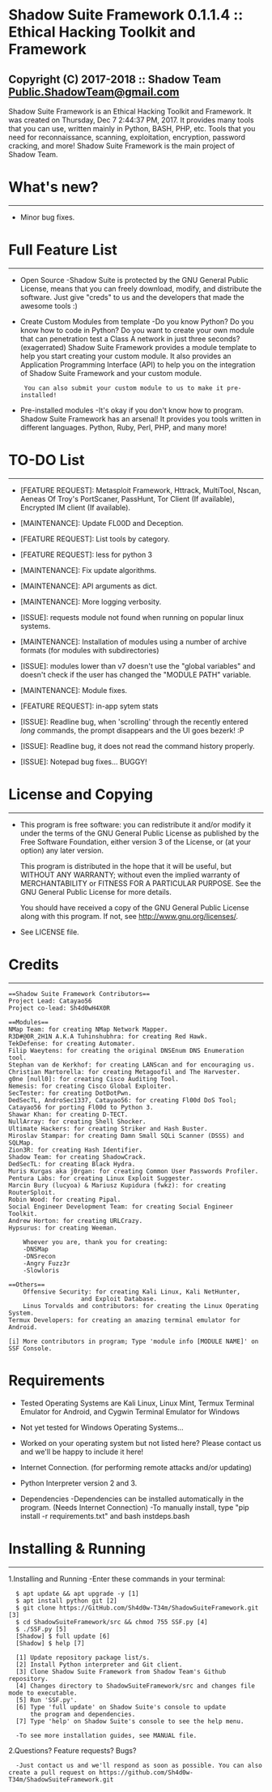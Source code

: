 # Shadow Suite Framework 0.1.1.4 :: Ethical Hacking Toolkit and Framework
## Copyright (C) 2017-2018 :: Shadow Team <Public.ShadowTeam@gmail.com>
Shadow Suite Framework is an Ethical Hacking Toolkit and Framework.
It was created on Thursday, Dec 7 2:44:37 PM, 2017.
It provides many tools that you can use,
written mainly in Python, BASH, PHP, etc.
Tools that you need for reconnaissance, scanning,
exploitation, encryption, password cracking, and more!
Shadow Suite Framework is the main project of Shadow Team.

# What's new?
------------------
+ Minor bug fixes.

# Full Feature List
------------------------
+ Open Source
      -Shadow Suite is protected by the GNU General Public License, means
       that you can freely download, modify, and distribute the software.
       Just give "creds" to us and the developers that made the awesome
       tools :)

+ Create Custom Modules from template
      -Do you know Python? Do you know how to code in Python? Do you want
       to create your own module that can penetration test a Class A network
       in just three seconds? (exagerrated) Shadow Suite Framework provides
       a module template to help you start creating your custom module. It also
       provides an Application Programming Interface (API) to help you on
       the integration of Shadow Suite Framework and your custom module.

       You can also submit your custom module to us to make it pre-installed!

+ Pre-installed modules
      -It's okay if you don't know how to program. Shadow Suite Framework has an
       arsenal! It provides you tools written in different languages. Python,
       Ruby, Perl, PHP, and many more!

# TO-DO List
------------------------
+ [FEATURE REQUEST]: Metasploit Framework, Httrack, MultiTool, Nscan, Aeneas Of Troy's PortScaner, PassHunt, Tor Client (If available), Encrypted IM client (If available).

+ [MAINTENANCE]: Update FL00D and Deception.

+ [FEATURE REQUEST]: List tools by category.

+ [FEATURE REQUEST]: less for python 3

+ [MAINTENANCE]: Fix update algorithms.

+ [MAINTENANCE]: API arguments as dict.

+ [MAINTENANCE]: More logging verbosity.

+ [ISSUE]: requests module not found when running on popular linux systems.

+ [MAINTENANCE]: Installation of modules using a number of archive formats (for modules with subdirectories)

+ [ISSUE]: modules lower than v7 doesn't use the "global variables" and doesn't check if the user has changed the "MODULE PATH" variable.

+ [MAINTENANCE]: Module fixes.

+ [FEATURE REQUEST]: in-app sytem stats

+ [ISSUE]: Readline bug, when 'scrolling' through the recently entered *long* commands, the prompt disappears and the UI goes bezerk! :P

+ [ISSUE]: Readline bug, it does not read the command history properly.

+ [ISSUE]: Notepad bug fixes... BUGGY!

# License and Copying
------------------------

+ This program is free software: you can redistribute it and/or modify
  it under the terms of the GNU General Public License as published by
  the Free Software Foundation, either version 3 of the License, or
  (at your option) any later version.

  This program is distributed in the hope that it will be useful,
  but WITHOUT ANY WARRANTY; without even the implied warranty of
  MERCHANTABILITY or FITNESS FOR A PARTICULAR PURPOSE.  See the
  GNU General Public License for more details.

  You should have received a copy of the GNU General Public License
  along with this program.  If not, see <http://www.gnu.org/licenses/>.

+ See LICENSE file.

# Credits
------------------------

	==Shadow Suite Framework Contributors==
	Project Lead: Catayao56
	Project co-lead: Sh4d0wH4X0R

	==Modules==
	NMap Team: for creating NMap Network Mapper.
	R3D#@0R_2H1N A.K.A Tuhinshubhra: for creating Red Hawk.
	TekDefense: for creating Automater.
	Filip Waeytens: for creating the original DNSEnum DNS Enumeration tool.
	Stephan van de Kerkhof: for creating LANScan and for encouraging us.
	Christian Martorella: for creating Metagoofil and The Harvester.
	g0ne [null0]: for creating Cisco Auditing Tool.
	Nemesis: for creating Cisco Global Exploiter.
	SecTester: for creating DotDotPwn.
	DedSecTL, AndroSec1337, Catayao56: for creating Fl00d DoS Tool; Catayao56 for porting Fl00d to Python 3.
	Shawar Khan: for creating D-TECT.
	NullArray: for creating Shell Shocker.
	Ultimate Hackers: for creating Striker and Hash Buster.
	Miroslav Stampar: for creating Damn Small SQLi Scanner (DSSS) and SQLMap.
	Zion3R: for creating Hash Identifier.
	Shadow Team: for creating ShadowCrack.
	DedSecTL: for creating Black Hydra.
	Muris Kurgas aka j0rgan: for creating Common User Passwords Profiler.
	Pentura Labs: for creating Linux Exploit Suggester.
	Marcin Bury (lucyoa) & Mariusz Kupidura (fwkz): for creating RouterSploit.
	Robin Wood: for creating Pipal.
	Social Engineer Development Team: for creating Social Engineer Toolkit.
	Andrew Horton: for creating URLCrazy.
	Hypsurus: for creating Weeman.

		Whoever you are, thank you for creating:
		-DNSMap
		-DNSrecon
		-Angry Fuzz3r
		-Slowloris

	==Others==
        Offensive Security: for creating Kali Linux, Kali NetHunter,
	                    and Exploit Database.
        Linus Torvalds and contributors: for creating the Linux Operating System.
	Termux Developers: for creating an amazing terminal emulator for Android.

	[i] More contributors in program; Type 'module info [MODULE NAME]' on SSF Console.

# Requirements
+ Tested Operating Systems are Kali Linux, Linux Mint, Termux Terminal Emulator for Android, and Cygwin Terminal Emulator for Windows
	
+ Not yet tested for Windows Operating Systems...

+ Worked on your operating system but not listed here? Please contact us and we'll be happy to include it here!

+ Internet Connection. (for performing remote attacks and/or updating)
+ Python Interpreter version 2 and 3.
+ Dependencies
	-Dependencies can be installed automatically in the program. (Needs Internet Connection)
	-To manually install, type "pip install -r requirements.txt" and bash instdeps.bash


# Installing & Running
------------------------
1.Installing and Running
      -Enter these commands in your terminal:

      $ apt update && apt upgrade -y [1]
      $ apt install python git [2]
      $ git clone https://GitHub.com/Sh4d0w-T34m/ShadowSuiteFramework.git [3]
      $ cd ShadowSuiteFramework/src && chmod 755 SSF.py [4]
      $ ./SSF.py [5]
      [Shadow] $ full update [6]
      [Shadow] $ help [7]

      [1] Update repository package list/s.
      [2] Install Python interpreter and Git client.
      [3] Clone Shadow Suite Framework from Shadow Team's Github repository.
      [4] Changes directory to ShadowSuiteFramework/src and changes file mode to executable.
      [5] Run 'SSF.py'.
      [6] Type 'full update' on Shadow Suite's console to update
          the program and dependencies.
      [7] Type 'help' on Shadow Suite's console to see the help menu.

      -To see more installation guides, see MANUAL file.

2.Questions? Feature requests? Bugs?
      
      -Just contact us and we'll respond as soon as possible. You can also create a pull request on https://github.com/Sh4d0w-T34m/ShadowSuiteFramework.git
